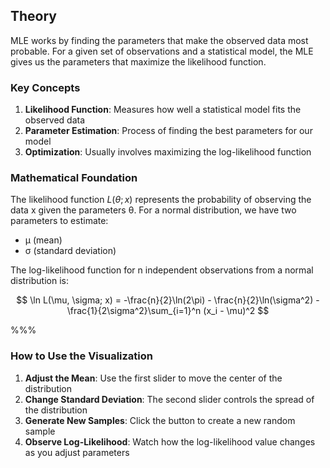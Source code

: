 ## Theory

MLE works by finding the parameters that make the observed data most probable.
For a given set of observations and a statistical model, the MLE gives us the
parameters that maximize the likelihood function.

### Key Concepts

1. **Likelihood Function**: Measures how well a statistical model fits the observed data
2. **Parameter Estimation**: Process of finding the best parameters for our model
3. **Optimization**: Usually involves maximizing the log-likelihood function

### Mathematical Foundation

The likelihood function $L(\theta; x)$ represents the probability of observing the data x given the parameters θ. For a normal distribution, we have two parameters to estimate:

- μ (mean)
- σ (standard deviation)

The log-likelihood function for n independent observations from a normal distribution is:

$$
\ln L(\mu, \sigma; x) = -\frac{n}{2}\ln(2\pi) - \frac{n}{2}\ln(\sigma^2) - \frac{1}{2\sigma^2}\sum_{i=1}^n (x_i - \mu)^2
$$

%%%

### How to Use the Visualization

1. **Adjust the Mean**: Use the first slider to move the center of the distribution
2. **Change Standard Deviation**: The second slider controls the spread of the distribution
3. **Generate New Samples**: Click the button to create a new random sample
4. **Observe Log-Likelihood**: Watch how the log-likelihood value changes as you adjust parameters
